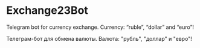 # Exchange23Bot
Telegram bot for currency exchange. Currency: “ruble”, “dollar” and “euro”!

Телеграм-бот для обмена валюты. Валюта: "рубль", "доллар" и "евро"!
